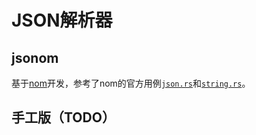 # JSON解析器

## jsonom

基于[nom](https://crates.io/crates/nom)开发，参考了nom的官方用例[`json.rs`](https://github.com/rust-bakery/nom/blob/main/examples/json.rs)和[`string.rs`](https://github.com/rust-bakery/nom/blob/main/examples/string.rs)。

## 手工版（TODO）
